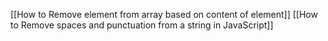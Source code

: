 [[How to Remove element from array based on content of element]] [[How to Remove spaces and punctuation from a string in JavaScript]]